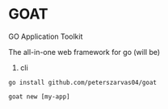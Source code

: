 # GOAT

GO Application Toolkit

The all-in-one web framework for go (will be)

1. cli

`go install github.com/peterszarvas04/goat`

`goat new [my-app]`
